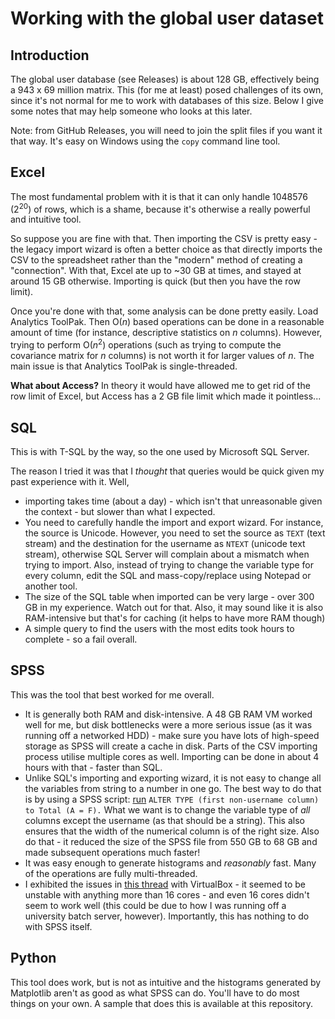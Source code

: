 # Working with the global user dataset

## Introduction

The global user database (see Releases) is about 128 GB, effectively being a 943 x 69 million matrix. This (for me at least) posed challenges of its own, since it's not normal for me to work with databases of this size. Below I give some notes that may help someone who looks at this later.

Note: from GitHub Releases, you will need to join the split files if you want it that way. It's easy on Windows using the ``copy`` command line tool. 

## Excel

The most fundamental problem with it is that it can only handle 1048576 (2<sup>20</sup>) of rows, which is a shame, because it's otherwise a really powerful and intuitive tool.

So suppose you are fine with that. Then importing the CSV is pretty easy - the legacy import wizard is often a better choice as that directly imports the CSV to the spreadsheet rather than the "modern" method of creating a "connection". With that, Excel ate up to ~30 GB at times, and stayed at around 15 GB otherwise. Importing is quick (but then you have the row limit).

Once you're done with that, some analysis can be done pretty easily. Load Analytics ToolPak. Then O(*n*) based operations can be done in a reasonable amount of time (for instance, descriptive statistics on *n* columns). However, trying to perform O(*n*<sup>2</sup>) operations (such as trying to compute the covariance matrix for *n* columns) is not worth it for larger values of *n*. The main issue is that Analytics ToolPak is single-threaded. 

<b>What about Access?</b> In theory it would have allowed me to get rid of the row limit of Excel, but Access has a 2 GB file limit which made it pointless...

## SQL

This is with T-SQL by the way, so the one used by Microsoft SQL Server. 

The reason I tried it was that I *thought* that queries would be quick given my past experience with it. Well, 

* importing takes time (about a day) - which isn't that unreasonable given the context - but slower than what I expected.
* You need to carefully handle the import and export wizard. For instance, the source is Unicode. However, you need to set the source as ``TEXT`` (text stream) and the destination for the username as ``NTEXT`` (unicode text stream), otherwise SQL Server will complain about a mismatch when trying to import. Also, instead of trying to change the variable type for every column, edit the SQL and mass-copy/replace using Notepad or another tool. 
* The size of the SQL table when imported can be very large - over 300 GB in my experience. Watch out for that. Also, it may sound like it is also RAM-intensive but that's for caching (it helps to have more RAM though)
* A simple query to find the users with the most edits took hours to complete - so a fail overall.

## SPSS

This was the tool that best worked for me overall. 

* It is generally both RAM and disk-intensive. A 48 GB RAM VM worked well for me, but disk bottlenecks were a more serious issue (as it was running off a networked HDD) - make sure you have lots of high-speed storage as SPSS will create a cache in disk. Parts of the CSV importing process utilise multiple cores as well. Importing can be done in about 4 hours with that - faster than SQL. 
* Unlike SQL's importing and exporting wizard, it is not easy to change all the variables from string to a number in one go. The best way to do that is by using a SPSS script: [run](https://webcache.googleusercontent.com/search?q=cache:tZ0hxEOR_ecJ:https://www.ibm.com/docs/SSLVMB_24.0.0/spss/base/syn_alter_type_overview.html+&cd=3&hl=en&ct=clnk&gl=uk) ``ALTER TYPE (first non-username column) to Total (A = F).`` What we want is to change the variable type of _all_ columns except the username (as that should be a string). This also ensures that the width of the numerical column is of the right size. Also do that - it reduced the size of the SPSS file from 550 GB to 68 GB and made subsequent operations much faster!
* It was easy enough to generate histograms and _reasonably_ fast. Many of the operations are fully multi-threaded. 
* I exhibited the issues in [this thread](https://superuser.com/questions/1496709/is-it-expected-that-vm-virtualbox-cannot-manage-more-than-16-cores) with VirtualBox - it seemed to be unstable with anything more than 16 cores - and even 16 cores didn't seem to work well (this could be due to how I was running off a university batch server, however). Importantly, this has nothing to do with SPSS itself.

## Python

This tool does work, but is not as intuitive and the histograms generated by Matplotlib aren't as good as what SPSS can do. You'll have to do most things on your own. A sample that does this is available at this repository. 

